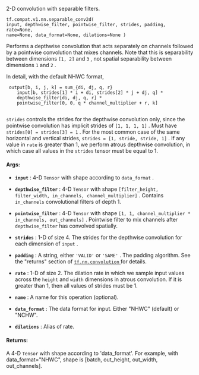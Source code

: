 2-D convolution with separable filters.


<devsite-code><pre class="prettyprint lang-python" translate="no" dir="ltr" is-upgraded=""><code translate="no" dir="ltr">tf.compat.v1.nn.separable_conv2d(
    input,
    depthwise_filter,
    pointwise_filter,
    strides,
    padding,
    rate=None,
    name=None,
    data_format=None,
    dilations=None
)
</code></pre></devsite-code>
Performs a depthwise convolution that acts separately on channels followed by
a pointwise convolution that mixes channels.  Note that this is separability
between dimensions  `[1, 2]`  and  `3` , not spatial separability between
dimensions  `1`  and  `2` .

In detail, with the default NHWC format,



```
 output[b, i, j, k] = sum_{di, dj, q, r}
    input[b, strides[1] * i + di, strides[2] * j + dj, q] *
    depthwise_filter[di, dj, q, r] *
    pointwise_filter[0, 0, q * channel_multiplier + r, k]
 
```

 `strides`  controls the strides for the depthwise convolution only, since
the pointwise convolution has implicit strides of  `[1, 1, 1, 1]` .  Must have
 `strides[0] = strides[3] = 1` .  For the most common case of the same
horizontal and vertical strides,  `strides = [1, stride, stride, 1]` .
If any value in  `rate`  is greater than 1, we perform atrous depthwise
convolution, in which case all values in the  `strides`  tensor must be equal
to 1.



#### Args:

- **`input`** : 4-D  `Tensor`  with shape according to  `data_format` .

- **`depthwise_filter`** : 4-D  `Tensor`  with shape
 `[filter_height, filter_width, in_channels, channel_multiplier]` .
Contains  `in_channels`  convolutional filters of depth 1.

- **`pointwise_filter`** : 4-D  `Tensor`  with shape
 `[1, 1, channel_multiplier * in_channels, out_channels]` .  Pointwise
filter to mix channels after  `depthwise_filter`  has convolved spatially.

- **`strides`** : 1-D of size 4.  The strides for the depthwise convolution for
each dimension of  `input` .

- **`padding`** : A string, either  `'VALID'`  or  `'SAME'` .  The padding algorithm.
See the "returns" section of [ `tf.nn.convolution` ](https://tensorflow.google.cn/api_docs/python/tf/nn/convolution) for details.

- **`rate`** : 1-D of size 2. The dilation rate in which we sample input values
across the  `height`  and  `width`  dimensions in atrous convolution. If it is
greater than 1, then all values of strides must be 1.

- **`name`** : A name for this operation (optional).

- **`data_format`** : The data format for input. Either "NHWC" (default) or "NCHW".

- **`dilations`** : Alias of rate.



#### Returns:
A 4-D  `Tensor`  with shape according to 'data_format'. For
  example, with data_format="NHWC", shape is [batch, out_height,
  out_width, out_channels].

